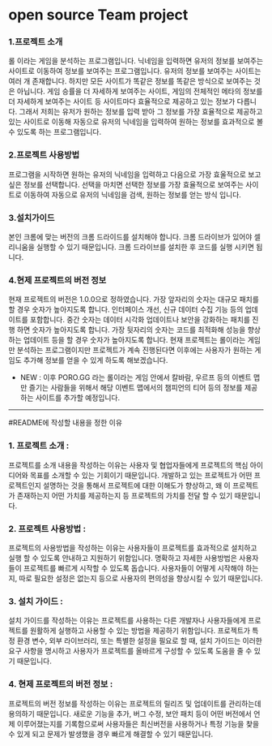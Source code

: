 # open source Team project
### 1.프로젝트 소개
  롤 이라는 게임을 분석하는 프로그램입니다. 닉네임을 입력하면 유저의 정보를 보여주는 사이트로 이동하여 정보를 보여주는 프로그램입니다. 
유저의 정보를 보여주는 사이트는 여러 개 존재합니다. 하지만 모든 사이트가 똑같은 정보를 똑같은 방식으로 보여주는 것 은 아닙니다. 게임 승률을 더 자세하게 보여주는 사이트, 게임의 전체적인 메타의 정보를 더 자세하게 보여주는 사이트 등 사이트마다 효율적으로 제공하고 있는 정보가 다릅니다. 
그래서 저희는 유저가 원하는 정보를 입력 받아 그 정보를 가장 효율적으로 제공하고 있는 사이트로 이동해 자동으로 유저의 닉네임을 입력하여 원하는 정보를 효과적으로 볼 수 있도록 하는 프로그램입니다.

### 2.프로젝트 사용방법
  프로그램을 시작하면 원하는 유저의 닉네임을 입력하고 다음으로 가장 효울적으로 보고 싶은 정보를 선택합니다. 
선택을 마치면 선택한 정보를 가장 효율적으로 보여주는 사이트로 이동하여 자동으로 유저의 닉네임을 검색, 원하는 정보를 얻는 방식 입니다.

### 3.설치가이드
  본인 크롬에 맞는 버전의 크롬 드라이드를 설치해야 합니다. 크롬 드라이브가 있어야 셀리니움을 실행할 수 있기 때문입니다. 크롬 드라이브를 설치한 후 코드를 실행 시키면 됩니다. 

### 4.현제 프로젝트의 버전 정보
  현재 프로젝트의 버전은 1.0.0으로 정하였습니다. 
가장 앞자리의 숫자는 대규모 패치를 할 경우 숫자가 높아지도록 합니다. 인터페이스 개선, 신규 데이터 수집 기능 등의 업데이트를 포함합니다. 
중간 숫자는 데이터 시각화 업데이트나 보안을 강화하는 패치를 진행 하면 숫자가 높아지도록 합니다. 
가장 뒷자리의 숫자는 코드를 최적화해 성능을 향상하는 업데이트 등을 할 경우 숫자가 높아지도록 합니다. 
현재 프로젝트는 롤이라는 게임만 분석하는 프로그램이지만 프로젝트가 계속 진행된다면 이후에는 사용자가 원하는 게임도 추가해 정보를 얻을 수 있게 하도록 해보겠습니다. 
- NEW : 이후 PORO.GG 라는 롤이라는 게임 안에서 칼바람, 우르프 등의 이벤트 맵만 즐기는 사람들을 위해서 해당 이벤트 맵에서의 챔피언의 티어 등의 정보를 제공하는 사이트를 추가할 예정입니다. 


***
#README에 작성할 내용을 정한 이유

### 1. 프로젝트 소개 : 
프로젝트를 소개 내용을 작성하는 이유는 사용자 및 협업자들에게 프로젝트의 핵심 아이디어와 목표를 소개할 수 있는 기회이기 때문입니다. 개발하고 있는 프로젝트가 어떤 프로젝트인지 설명하는 것을 통해서 프로젝트에 대한 이해도가 향상하고, 왜 이 프로젝트가 존재하는지 어떤 가치를 제공하는지 등 프로젝트의 가치를 전달 할 수 있기 때문입니다.

### 2. 프로젝트 사용방법 :
프로젝트의 사용방법을 작성하는 이유는 사용자들이 프로젝트를 효과적으로 설치하고 실행 할 수 있도록 안내하고 지원하기 위함입니다. 명확하고 자세한 사용방법은 사용자들이 프로젝트를 빠르게 시작할 수 있도록 돕습니다. 사용자들이 어떻게 시작해야 하는지, 따로 필요한 설정은 없는지 등으로 사용자의 편의성을 향상시킬 수 있기 때문입니다. 

### 3. 설치 가이드 :
설치 가이드를 작성하는 이유는 프로젝트를 사용하는 다른 개발자나 사용자들에게 프로젝트를 원활하게 실행하고 사용할 수 있는 방법을 제공하기 위함입니다. 프로젝트가 특정 환경 변수, 외부 라이브러리, 또는 특별한 설정을 필요로 할 때, 설치 가이드는 이러한 요구 사항을 명시하고 사용자가 프로젝트를 올바르게 구성할 수 있도록 도움을 줄 수 있기 때문입니다. 

### 4. 현제 프로젝트의 버전 정보 :
프로젝트의 버전 정보를 작성하는 이유는 프로젝트의 릴리즈 및 업데이트를 관리하는데 용의하기 때문입니다. 새로운 기능을 추가, 버그 수정, 보안 패치 등이 어떤 버전에서 언제 이루어졌는지를 기록함으로써 사용자들은 최신버전을 사용하거나 특정 기능을 찾을 수 있게 되고 문제가 발생했을 경우 빠르게 해결할 수 있기 때문입니다. 
